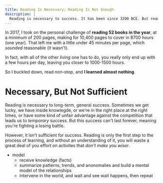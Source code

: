 ```yaml
---
title: Reading Is Necessary; Reading Is Not Enough
description: |
  Reading is necessary to success. It has been since 3200 BCE. But reading is not sufficient to create success.
---
```

In 2017, I took on the personal challenge of **reading 52 books in the year**, at a minimum of 200 pages, making for 10,400 pages to cover in 8700 hours (one year). That left me with a little under 45 minutes per page, which _sounded_ reasonable (it wasn't). 

In fact, with all of the other _living_ one has to do, you really only end up with a few hours per day, leaving you closer to 1000-1500 hours.

So I buckled down, read non-stop, and **I learned almost nothing**.

# Necessary, But Not Sufficient

Reading is necessary to long-term, general success. Sometimes we get lucky, we have inside knowlegde, or we're in the right place at the right times, or have some kind of unfair advantage against the competition that leads us to _temporary_ success. But this success can't last forever, meaning you're fighting a losing battle.

However, it isn't sufficient for success. Reading is only the first step to the process of learning, and without an understanding of it, you will waste a great deal of you effort on activites that _don't make you wiser_.

- model
  - receive knowledge (facts)
  - summarize patterns, trends, and anonomalies and build a mental model of the relationships
  - intervene in the world, and wait and see wait happens, then repeat